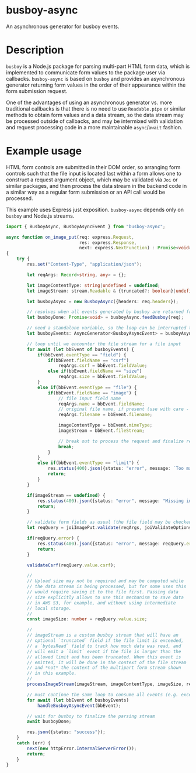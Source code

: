 # busboy-async

An asynchronous generator for busboy events.

# Description

`busboy` is a Node.js package for parsing multi-part HTML form data,
which is implemented to communicate form values to the package user
via callbacks. `busboy-async` is based on `busboy` and provides an
asynchronous generator returning form values in the order of their
appearance within the form submission request.

One of the advantages of using an asynchronous generator vs. more
traditional callbacks is that there is no need to use `Readable.pipe`
or similar methods to obtain form values and a data stream, so
the data stream may be processed outside of callbacks, and may be
intermixed with validation and request processing code in a more
maintainable `async`/`await` fashion.

# Example usage

HTML form controls are submitted in their DOM order, so arranging
form controls such that the file input is located last within
a form allows one to construct a request argument object, which
may be validated via `Joi` or similar packages, and then process
the data stream in the backend code in a similar way as a regular
form submission or an API call would be processed.

This example uses Express just exposition. `busboy-async` depends
only  on `busboy` and Node.js streams.

```TypeScript
import { BusboyAsync, BusboyAsyncEvent } from "busboy-async";

async function on_image_put(req: express.Request,
                            res: express.Response,
                            next: express.NextFunction) : Promise<void>
{
    try {
        res.set("Content-Type", "application/json");

        let reqArgs: Record<string, any> = {};

        let imageContentType: string|undefined = undefined;
        let imageStream: stream.Readable & {truncated?: boolean}|undefined = undefined;

        let busboyAsync = new BusboyAsync({headers: req.headers});

        // resolves when all events generated by busboy are returned from the asynch generator
        let busboyDone: Promise<void> = busboyAsync.feedBusboy(req);

        // need a standalone variable, so the loop can be interrupted to process file streams
        let busboyEvents: AsyncGenerator<BusboyAsyncEvent> = busboyAsync.busboyEvents();

        // loop until we encounter the file stream for a file input
        for await (let bbEvent of busboyEvents) {
            if(bbEvent.eventType == "field") {
                if(bbEvent.fieldName == "csrf")
                    reqArgs.csrf = bbEvent.fieldValue;
                else if(bbEvent.fieldName == "size")
                    reqArgs.size = bbEvent.fieldValue;
            }
            else if(bbEvent.eventType == "file") {
                if(bbEvent.fieldName == "image") {
                    // file input field name
                    reqArgs.name = bbEvent.fieldName;
                    // original file name, if present (use with care - may be malicious)
                    reqArgs.filename = bbEvent.filename;

                    imageContentType = bbEvent.mimeType;
                    imageStream = bbEvent.fileStream;

                    // break out to process the request and finalize reading the rest of the args after
                    break;
                }
            }
            else if(bbEvent.eventType == "limit") {
                res.status(400).json({status: "error", message: `Too many ${bbEvent.limitName}`});
                return;
            }
        }

        if(imageStream == undefined) {
            res.status(400).json({status: "error", message: "Missing image data"});
            return;
        }

        // validate form fields as usual (the file field may be checked via Joi.any())
        let reqQuery = joiImagePut.validate(reqArgs, joiValidateOptions);

        if(reqQuery.error) {
            res.status(400).json({status: "error", message: reqQuery.error.message});
            return;
        }

        validateCsrf(reqQuery.value.csrf);

        //
        // Upload size may not be required and may be computed while
        // the data stream is being processed, but for some uses this
        // would require saving it to the file first. Passing data
        // size explicitly allows to use this mechanism to save data
        // in AWS S3, for example, and without using intermediate
        // local storage.
        //
        const imageSize: number = reqQuery.value.size;

        //
        // imageStream is a custom busboy stream that will have an
        // optional `truncated` field if the file limit is exceeded,
        // a `bytesRead` field to track how much data was read, and
        // will emit a `limit` event if the file is larger than the
        // allowed limit and has been truncated. When this event is
        // emitted, it will be done in the context of the file stream
        // and *not* the context of the multipart form stream shown
        // in this example.
        //
        processImageStream(imageStream, imageContentType, imageSize, reqQuery.value.filename);

        // must continue the same loop to consume all events (e.g. exceeded limits or more files)
        for await (let bbEvent of busboyEvents)
            handleBusboyAsyncEvent(bbEvent);

        // wait for busboy to finalize the parsing stream
        await busboyDone;

        res.json({status: "success"});
    }
    catch (err) {
        next(new httpError.InternalServerError());
        return;
    }
}

```
